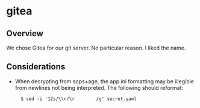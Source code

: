 # gitea

## Overview
We chose Gitea for our git server. No particular reason. I liked the name.

## Considerations

- When decrypting from sops+age, the app.ini formatting may be illegible from newlines not being interpreted. The following should reformat:

        $ sed -i '12s/\\n/\r        /g' secret.yaml

